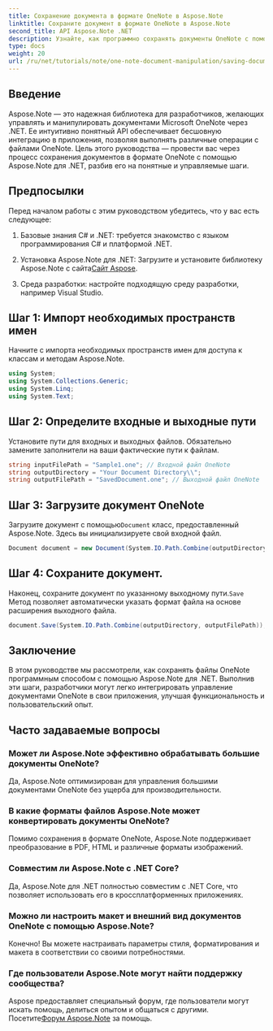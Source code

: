 ```yaml
---
title: Сохранение документа в формате OneNote в Aspose.Note
linktitle: Сохраните документ в формате OneNote в Aspose.Note
second_title: API Aspose.Note .NET
description: Узнайте, как программно сохранять документы OneNote с помощью Aspose.Note для .NET в этом всеобъемлющем руководстве. Откройте для себя пошаговое руководство, которое проведет вас через весь процесс — от загрузки существующих файлов OneNote до их сохранения в нужном формате.
type: docs
weight: 20
url: /ru/net/tutorials/note/one-note-document-manipulation/saving-document-to-one-note-format/
---
```

## Введение

Aspose.Note — это надежная библиотека для разработчиков, желающих управлять и манипулировать документами Microsoft OneNote через .NET. Ее интуитивно понятный API обеспечивает бесшовную интеграцию в приложения, позволяя выполнять различные операции с файлами OneNote. Цель этого руководства — провести вас через процесс сохранения документов в формате OneNote с помощью Aspose.Note для .NET, разбив его на понятные и управляемые шаги.

## Предпосылки

Перед началом работы с этим руководством убедитесь, что у вас есть следующее:

1. Базовые знания C# и .NET: требуется знакомство с языком программирования C# и платформой .NET.
   
2. Установка Aspose.Note для .NET: Загрузите и установите библиотеку Aspose.Note с сайта[Сайт Aspose](https://releases.aspose.com/note/net/).

3. Среда разработки: настройте подходящую среду разработки, например Visual Studio.

## Шаг 1: Импорт необходимых пространств имен

Начните с импорта необходимых пространств имен для доступа к классам и методам Aspose.Note.

```csharp
using System;
using System.Collections.Generic;
using System.Linq;
using System.Text;
```

## Шаг 2: Определите входные и выходные пути

Установите пути для входных и выходных файлов. Обязательно замените заполнители на ваши фактические пути к файлам.

```csharp
string inputFilePath = "Sample1.one"; // Входной файл OneNote
string outputDirectory = "Your Document Directory\\";
string outputFilePath = "SavedDocument.one"; // Выходной файл OneNote
```

## Шаг 3: Загрузите документ OneNote

 Загрузите документ с помощью`Document` класс, предоставленный Aspose.Note. Здесь вы инициализируете свой входной файл.

```csharp
Document document = new Document(System.IO.Path.Combine(outputDirectory, inputFilePath));
```

## Шаг 4: Сохраните документ.

 Наконец, сохраните документ по указанному выходному пути.`Save` Метод позволяет автоматически указать формат файла на основе расширения выходного файла.

```csharp
document.Save(System.IO.Path.Combine(outputDirectory, outputFilePath));
```

## Заключение

В этом руководстве мы рассмотрели, как сохранять файлы OneNote программным способом с помощью Aspose.Note для .NET. Выполнив эти шаги, разработчики могут легко интегрировать управление документами OneNote в свои приложения, улучшая функциональность и пользовательский опыт.

## Часто задаваемые вопросы

### Может ли Aspose.Note эффективно обрабатывать большие документы OneNote?

Да, Aspose.Note оптимизирован для управления большими документами OneNote без ущерба для производительности.

### В какие форматы файлов Aspose.Note может конвертировать документы OneNote?

Помимо сохранения в формате OneNote, Aspose.Note поддерживает преобразование в PDF, HTML и различные форматы изображений.

### Совместим ли Aspose.Note с .NET Core?

Да, Aspose.Note для .NET полностью совместим с .NET Core, что позволяет использовать его в кроссплатформенных приложениях.

### Можно ли настроить макет и внешний вид документов OneNote с помощью Aspose.Note?

Конечно! Вы можете настраивать параметры стиля, форматирования и макета в соответствии со своими потребностями.

### Где пользователи Aspose.Note могут найти поддержку сообщества?

 Aspose предоставляет специальный форум, где пользователи могут искать помощь, делиться опытом и общаться с другими. Посетите[Форум Aspose.Note](https://forum.aspose.com/c/note/28) за помощь.